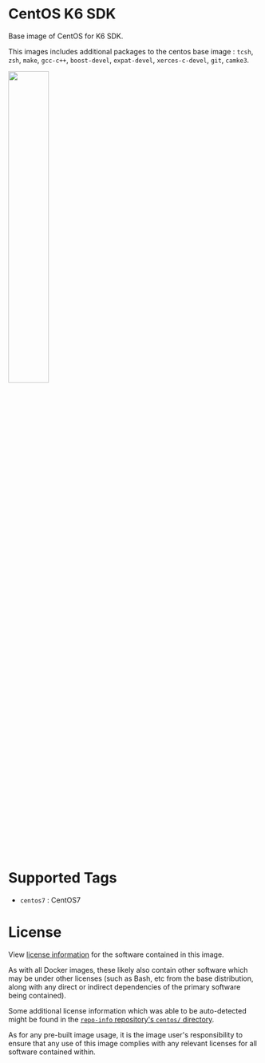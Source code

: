 # CentOS K6 SDK

Base image of CentOS for K6 SDK.

This images includes additional packages to the centos base image :
`tcsh`, `zsh`, `make`, `gcc-c++`,
`boost-devel`, `expat-devel`, `xerces-c-devel`, `git`, `camke3`.

<img src="https://wiki.centos.org/ArtWork/Brand/Logo?action=AttachFile&do=get&target=centos-logo-light.svg" width=40%>


# Supported Tags

* `centos7` : CentOS7

# License

View [license information](https://www.centos.org/legal/)
for the software contained in this image.

As with all Docker images, these likely also contain other software
which may be under other licenses (such as Bash, etc from the base
distribution, along with any direct or indirect dependencies of
the primary software being contained).

Some additional license information which was able to be auto-detected
might be found in the
[`repo-info` repository's `centos/` directory](https://github.com/docker-library/repo-info/tree/master/repos/centos).

As for any pre-built image usage, it is the image user's responsibility
to ensure that any use of this image complies with any relevant licenses
for all software contained within.
